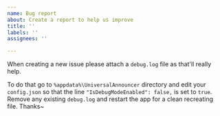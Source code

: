 ```yaml
---
name: Bug report
about: Create a report to help us improve
title: ''
labels: ''
assignees: ''

---
```


When creating a new issue please attach a `debug.log` file as that'll really help.

To do that go to `%appdata%\UniversalAnnouncer` directory and edit your `config.json` so that the line `"IsDebugModeEnabled": false,` is set to `true`. Remove any existing `debug.log` and restart the app for a clean recreating file. Thanks~
